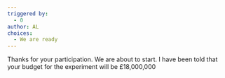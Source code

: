 ```yaml
---
triggered by:
  - 0
author: AL
choices:
  - We are ready
---
```


Thanks for your participation. We are about to start. I have been told that your budget for the experiment will be £18,000,000

